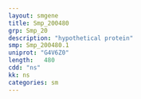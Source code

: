 ```yaml
---
layout: smgene
title: Smp_200480
grp: Smp_20
description: "hypothetical protein"
smp: Smp_200480.1
uniprot: "G4V6Z0"
length:   480
cdd: "ns"
kk: ns
categories: sm
---
```

